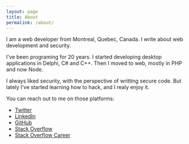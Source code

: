 ```yaml
---
layout: page
title: About
permalink: /about/
---
```


  I am a web developer from Montreal, Quebec, Canada. I write about web development 
  and security. 

  I've been programing for 20 years. I started developing desktop applications in 
  Delphi, C# and C++. Then I moved to web, mostly in PHP and now Node. 

  I always liked security, with the perspective of writting secure code. But lately
  I've started learning how to hack, and I realy enjoy it.

You can reach out to me on those platforms:

* [Twitter](http://twitter.com/ehogue)
* [LinkedIn](http://ca.linkedin.com/in/ehogue)
* [GitHub](https://github.com/EricHogue)
* [Stack Overflow](http://stackoverflow.com/users/4137/eric-hogue)
* [Stack Overflow Career](http://careers.stackoverflow.com/erichogue)

